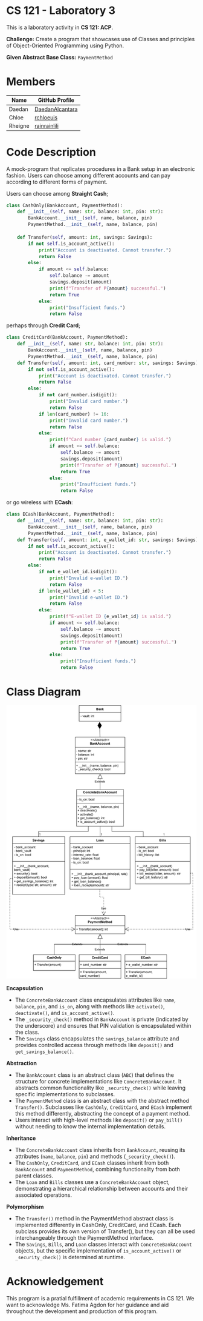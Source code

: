 # CS 121 - Laboratory 3 
This is a laboratory activity in **CS 121: ACP**.

**Challenge:**
Create a program that showcases use of Classes and principles of Object-Oriented Programming using Python.

**Given Abstract Base Class:** ```PaymentMethod```



# Members
| Name | GitHub Profile |
|------|----------------|
|Daedan|[DaedanAlcantara](https://github.com/DaedanAlcantara)|
|Chloe|[rchloeuis](https://github.com/rchloeuis)|
|Rheigne|[rainrainlili](https://github.com/rainrainlili)|

# Code Description
A mock-program that replicates procedures in a Bank setup in an electronic fashion. Users can choose among different accounts and can pay according to different forms of payment. 

Users can choose among **Straight Cash**;
```python
class CashOnly(BankAccount, PaymentMethod):
    def __init__(self, name: str, balance: int, pin: str):
        BankAccount.__init__(self, name, balance, pin)  
        PaymentMethod.__init__(self, name, balance, pin) 

    def Transfer(self, amount: int, savings: Savings):
        if not self.is_account_active():  
            print("Account is deactivated. Cannot transfer.")
            return False
        else:
            if amount <= self.balance:
                self.balance -= amount  
                savings.deposit(amount)  
                print(f"Transfer of ₱{amount} successful.")
                return True
            else:
                print("Insufficient funds.")
                return False
```

perhaps through **Credit Card**;
```python
class CreditCard(BankAccount, PaymentMethod):
    def __init__(self, name: str, balance: int, pin: str):
        BankAccount.__init__(self, name, balance, pin)  
        PaymentMethod.__init__(self, name, balance, pin) 
    def Transfer(self, amount: int, card_number: str, savings: Savings):
        if not self.is_account_active():
            print("Account is deactivated. Cannot transfer.")
            return False
        else:
            if not card_number.isdigit():  
                print("Invalid card number.")
                return False
            if len(card_number) != 16:
                print("Invalid card number.")
                return False
            else:
                print(f"Card number {card_number} is valid.")
                if amount <= self.balance:
                    self.balance -= amount
                    savings.deposit(amount) 
                    print(f"Transfer of ₱{amount} successful.")
                    return True
                else:
                    print("Insufficient funds.")
                    return False

```
or go wireless with **ECash**:
```python
class ECash(BankAccount, PaymentMethod):
    def __init__(self, name: str, balance: int, pin: str):
        BankAccount.__init__(self, name, balance, pin)  
        PaymentMethod.__init__(self, name, balance, pin)
    def Transfer(self, amount: int, e_wallet_id: str, savings: Savings):
        if not self.is_account_active():
            print("Account is deactivated. Cannot transfer.")
            return False
        else:
            if not e_wallet_id.isdigit():
                print("Invalid e-wallet ID.")
                return False
            if len(e_wallet_id) < 5:
                print("Invalid e-wallet ID.")
                return False
            else:
                print(f"E-wallet ID {e_wallet_id} is valid.")
                if amount <= self.balance:
                    self.balance -= amount
                    savings.deposit(amount)
                    print(f"Transfer of ₱{amount} successful.")
                    return True
                else:
                    print("Insufficient funds.")
                    return False

```


# Class Diagram
![Class Diagram](<Class Diagram (CS 102).drawio-1.svg>)

**Encapsulation**

- The ```ConcreteBankAccount``` class encapsulates attributes like ```name```, ```balance```, ```pin```, and ```is_on```, along with methods like ```activate()```, ```deactivate()```, and ```is_account_active()```.
- The ```_security_check()``` method in ```BankAccount``` is private (indicated by the underscore) and ensures that PIN validation is encapsulated within the class.
- The ```Savings``` class encapsulates the ```savings_balance``` attribute and provides controlled access through methods like ```deposit()``` and ```get_savings_balance()```.

**Abstraction**
- The ```BankAccount``` class is an abstract class (```ABC```) that defines the structure for concrete implementations like ```ConcreteBankAccount```. It abstracts common functionality like ```_security_check()``` while leaving specific implementations to subclasses.
- The ```PaymentMethod``` class is an abstract class with the abstract method ```Transfer()```. Subclasses like ```CashOnly```, ```CreditCard```, and ```ECash``` implement this method differently, abstracting the concept of a payment method.
- Users interact with high-level methods like ```deposit()``` or ```pay_bill()``` without needing to know the internal implementation details.

**Inheritance**
- The ```ConcreteBankAccount``` class inherits from ```BankAccount```, reusing its attributes (```name```, ```balance```, ```pin```) and methods (```_security_check()```).
- The ```CashOnly```, ```CreditCard```, and ```ECash``` classes inherit from both ```BankAccount``` and ```PaymentMethod```, combining functionality from both parent classes.
- The ```Loan``` and ```Bills``` classes use a ```ConcreteBankAccount``` object, demonstrating a hierarchical relationship between accounts and their associated operations.

**Polymorphism**
- The ```Transfer()``` method in the PaymentMethod abstract class is implemented differently in CashOnly, CreditCard, and ECash. Each subclass provides its own version of Transfer(), but they can all be used interchangeably through the PaymentMethod interface.
- The ```Savings```, ```Bills```, and ```Loan``` classes interact with ```ConcreteBankAccount``` objects, but the specific implementation of ```is_account_active()``` or ```_security_check()``` is determined at runtime.

# Acknowledgement
This program is a pratial fulfillment of academic requirements in CS 121. We want to acknowledge Ms. Fatima Agdon for her guidance and aid throughout the development and production of this program.

